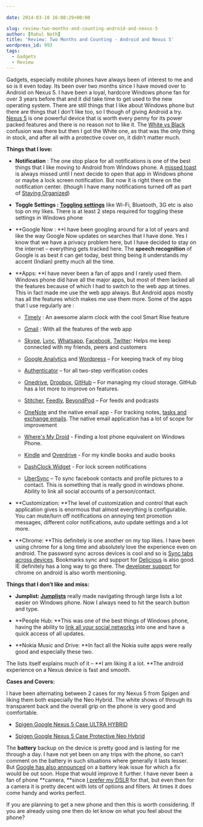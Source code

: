 ```yaml
---
  
date: 2014-03-10 16:08:29+00:00

slug: review-two-months-and-counting-android-and-nexus-5
author: [Rahul Nath]
title: 'Review: Two Months and Counting - Android and Nexus 5'
wordpress_id: 993
tags:
  - Gadgets
  - Review
---
```


Gadgets, especially mobile phones have always been of interest to me and so is it even today. Its been over two months since I have moved over to Android on Nexus 5. I have been a loyal, hardcore Windows phone fan for over 3 years before that and it did take time to get used to the new operating system. There are still things that I like about Windows phone but there are things that I don’t like too, so I though of giving Android a try. [Nexus 5](https://www.google.com/nexus/5/) is one powerful device that is worth every penny for its power packed features and there is no reason not to like it. The [White vs Black](http://www.androidpolice.com/2013/10/20/weekend-poll-nexus-5-white-or-black/) confusion was there but then I got the White one, as that was the only thing in stock, and after all with a protective cover on, it didn’t matter much.

**Things that I love:**

- **Notification** : The one stop place for all notifications is one of the best things that I like moving to Android from Windows phone. A [missed toast](http://i.msdn.microsoft.com/dynimg/IC619123.png) is always missed until I next decide to open that app in Windows phone or maybe a lock screen notification. But now it is right there on the notification center. (though I have many notifications turned off as part of [Staying Organized](http://rahulpnath.com/blog/staying-organized-finding-a-system-to-manage-it-all/))

* **Toggle Settings : [Toggling settings](https://play.google.com/store/apps/details?id=com.painless.pc)** like Wi-Fi, Bluetooth, 3G etc is also top on my likes. There is at least 2 steps required for toggling these settings in Windows phone

- **Google Now : **I have been googling around for a lot of years and like the way Google Now updates on searches that I have done. Yes I know that we have a privacy problem here, but I have decided to stay on the internet – everything gets tracked here. The **speech recognition** of Google is as best it can get today, best thing being it understands my accent (Indian) pretty much all the time.

* **Apps: **I have never been a fan of apps and I rarely used them. Windows phone did have all the major apps, but most of them lacked all the features because of which I had to switch to the web app at times. This in fact made me use the web app always. But Android apps mostly has all the features which makes me use them more. Some of the apps that I use regularly are :


    * [Timely](https://play.google.com/store/apps/details?id=ch.bitspin.timely) : An awesome alarm clock with the cool Smart Rise feature


    * [Gmail](https://play.google.com/store/apps/details?id=com.google.android.gm) : With all the features of the web app


    * [Skype](https://play.google.com/store/apps/details?id=com.skype.raider), [Lync](https://play.google.com/store/apps/details?id=com.microsoft.office.lync15), [Whatsapp](https://play.google.com/store/apps/details?id=com.whatsapp), [Facebook](https://play.google.com/store/apps/details?id=com.facebook.katana), [Twitter](https://play.google.com/store/apps/details?id=com.twitter.android): Helps me keep connected with my friends, peers and customers


    * [Google Analytics](https://play.google.com/store/apps/details?id=com.google.android.apps.giant) and [Wordpress](https://play.google.com/store/apps/details?id=org.wordpress.android) – For keeping track of my blog


    * [Authenticator](https://play.google.com/store/apps/details?id=com.google.android.apps.authenticator2) – for all two-step verification codes


    * [Onedrive](https://play.google.com/store/apps/details?id=com.microsoft.skydrive), [Dropbox](https://play.google.com/store/apps/details?id=com.dropbox.android), [GitHub](https://play.google.com/store/apps/details?id=com.github.mobile) – For managing my cloud storage. GitHub has a lot more to improve on features.


    * [Stitcher](https://play.google.com/store/apps/details?id=com.stitcher.app), [Feedly](https://play.google.com/store/apps/details?id=com.devhd.feedly), [BeyondPod](https://play.google.com/store/apps/details?id=mobi.beyondpod) – For feeds and podcasts


    * [OneNote](https://play.google.com/store/apps/details?id=com.microsoft.office.onenote) and the native email app - For tracking notes, [tasks and exchange emails](http://rahulpnath.com/blog/staying-organized-finding-a-system-to-manage-it-all/). The native email application has a lot of scope for improvement


    * [Where's My Droid](https://play.google.com/store/apps/details?id=com.alienmanfc6.wheresmyandroid) - Finding a lost phone equivalent on Windows Phone.


    * [Kindle](https://play.google.com/store/apps/details?id=com.amazon.kindle) and [Overdrive](https://play.google.com/store/apps/details?id=com.overdrive.mobile.android.mediaconsole) - For my kindle books and audio books


    * [DashClock Widget](https://play.google.com/store/apps/details?id=net.nurik.roman.dashclock) - For lock screen notifications


    * [UberSync](https://play.google.com/store/apps/details?id=ro.weednet.contactssync) – To sync facebook contacts and profile pictures to a contact. This is something that is really good in windows phone. Ability to link all social accounts of a person/contact.

- **Customization: **The level of customization and control that each application gives is enormous that almost everything is configurable. You can mute/turn off notifications on annoying text promotion messages, different color notifications, auto update settings and a lot more.

* **Chrome: **This definitely is one another on my top likes. I have been using chrome for a long time and absolutely love the experience even on android. The password sync across devices is cool and so is [Sync tabs across devices](https://support.google.com/chrome/answer/2591582?hl=en). Bookmarks sync and support for [Delicious](https://play.google.com/store/apps/details?id=com.delicious) is also good. IE definitely has a long way to go there. The [developer support](https://developers.google.com/chrome-developer-tools/docs/remote-debugging) for chrome on android is also worth mentioning.

**Things that I don’t like and miss:**

- **Jumplist: [Jumplists](http://rahulpnath.com/blog/windows-phone-series-jump-lists/)** really made navigating through large lists a lot easier on Windows phone. Now I always need to hit the search button and type.

* **People Hub: **This was one of the best things of Windows phone, having the ability to [link all your social networks](http://www.windowsphone.com/en-us/how-to/wp7/people/people-hub?signin=true) into one and have a quick access of all updates.

- **Nokia Music and Drive: **In fact all the Nokia suite apps were really good and especially these two.

The lists itself explains much of it – **I am liking it a lot. **The android experience on a Nexus device is fast and smooth.

**Cases and Covers:**

I have been alternating between 2 cases for my Nexus 5 from Spigen and liking them both especially the Neo Hybrid. The white shows of through its transparent back and the overall grip on the phone is very good and comfortable.

- [Spigen Google Nexus 5 Case ULTRA HYBRID](http://www.amazon.in/gp/product/B00HYA10LC/ref=as_li_ss_tl?ie=UTF8&camp=3626&creative=24822&creativeASIN=B00HYA10LC&linkCode=as2&tag=rahulpnath-21)

* [Spigen Google Nexus 5 Case Protective Neo Hybrid](http://www.amazon.in/gp/product/B00EV8Y6QQ/ref=as_li_ss_tl?ie=UTF8&camp=3626&creative=24822&creativeASIN=B00EV8Y6QQ&linkCode=as2&tag=rahulpnath-21)

The **battery** backup on the device is pretty good and is lasting for me through a day. I have not yet been on any trips with the phone, so can’t comment on the battery in such situations where generally it lasts lesser. But [Google has also announced](http://www.ibtimes.com/google-working-nexus-5-battery-drain-fix-affects-all-android-devices-kitkat-qualcomm-chips-1559771) on a battery leak issue for which a fix would be out soon. Hope that would improve it further. I have never been a fan of phone **camera, **since [I prefer my DSLR](http://rahulpnath.com/blog/photography-learning-to-click/) for that, but even then for a camera it is pretty decent with lots of options and filters. At times it does come handy and works perfect.

If you are planning to get a new phone and then this is worth considering. If you are already using one then do let know on what you feel about the phone?
